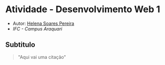 # Atividade - Desenvolvimento Web 1

- Autor: [Helena Soares Pereira](https://github.com/helenasoaresp)
- *IFC - Campus Araquari*

## Subtitulo
> "Aqui vai uma citação"